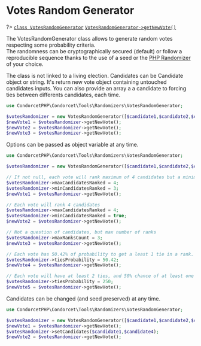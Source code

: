 # Votes Random Generator
?> [`class VotesRandomGenerator`](/MethodsReferences?id=condorcetphpcondorcettoolsrandomizersvotesrandomgenerator) 
[`VotesRandomGenerator->getNewVote()`](/Docs/ApiReferences/Tools_Randomizers_VotesRandomGenerator%20Class/public%20Tools_Randomizers_VotesRandomGenerator--getNewVote) 


The VotesRandomGenerator class allows to generate random votes respecting some probability criteria.  
The randomness can be cryptographically secured (default) or follow a reproducible sequence thanks to the use of a seed or the [PHP Randomizer](https://www.php.net/manual/en/class.random-randomizer.php) of your choice.

The class is not linked to a living election. Candidates can be Candidate object or string. It's return new vote object containing untouched candidates inputs. You can also provide an array a a candidate to forcing ties between differents candidates, each time.

```php
use CondorcetPHP\Condorcet\Tools\Randomizers\VotesRandomGenerator;

$votesRandomizer = new VotesRandomGenerator([$candidate1,$candidate2,$candidate3]);
$newVote1 = $votesRandomizer->getNewVote();
$newVote2 = $votesRandomizer->getNewVote();
$newVote3 = $votesRandomizer->getNewVote();
```

Options can be passed as object variable at any time.

```php
use CondorcetPHP\Condorcet\Tools\Randomizers\VotesRandomGenerator;

$votesRandomizer = new VotesRandomGenerator([$candidate1,$candidate2,$candidate3;$candidate4,$candidate5,$candidate6]);

// If not null, each vote will rank maximum of 4 candidates but a minimum of 3.
$votesRandomizer->maxCandidatesRanked = 4; 
$votesRandomizer->minCandidatesRanked = 3;
$newVote1 = $votesRandomizer->getNewVote();

// Each vote will rank 4 candidates
$votesRandomizer->maxCandidatesRanked = 4; 
$votesRandomizer->minCandidatesRanked = true;
$newVote2 = $votesRandomizer->getNewVote();

// Not a question of candidates, but max number of ranks
$votesRandomizer->maxRanksCount = 3;
$newVote3 = $votesRandomizer->getNewVote();

// Each vote has 50.42% of probability to get a least 1 tie in a rank.
$votesRandomizer->tiesProbability = 50.42;
$newVote4 = $votesRandomizer->getNewVote();

// Each vote will have at least 2 ties, and 50% chance of at least one more.
$votesRandomizer->tiesProbability = 250;
$newVote5 = $votesRandomizer->getNewVote();
```


Candidates can be changed (and seed preserved) at any time.
```php
use CondorcetPHP\Condorcet\Tools\Randomizers\VotesRandomGenerator;

$votesRandomizer = new VotesRandomGenerator([$candidate1,$candidate2,$candidate3]);
$newVote1 = $votesRandomizer->getNewVote();
$votesRandomizer->setCandidates($candidate1,$candidate4);
$newVote2 = $votesRandomizer->getNewVote();
```
